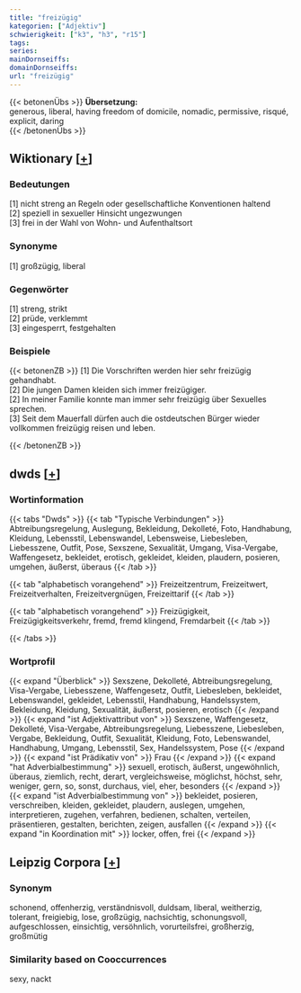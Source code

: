 ```yaml
---
title: "freizügig"
kategorien: ["Adjektiv"]
schwierigkeit: ["k3", "h3", "r15"]
tags:
series:
mainDornseiffs:
domainDornseiffs:
url: "freizügig"
---
```


{{< betonenÜbs >}}
**Übersetzung:**  
generous, liberal, having freedom of domicile, nomadic, permissive, risqué, explicit, daring  
{{< /betonenÜbs >}}

## Wiktionary [[+](https://de.wiktionary.org/wiki/freizügig)]

### Bedeutungen
[1] nicht streng an Regeln oder gesellschaftliche Konventionen haltend  
[2] speziell in sexueller Hinsicht ungezwungen  
[3] frei in der Wahl von Wohn- und Aufenthaltsort  

### Synonyme
[1] großzügig, liberal  

### Gegenwörter
[1] streng, strikt  
[2] prüde, verklemmt  
[3] eingesperrt, festgehalten  

### Beispiele
{{< betonenZB >}}
[1] Die Vorschriften werden hier sehr freizügig gehandhabt.  
[2] Die jungen Damen kleiden sich immer freizügiger.  
[2] In meiner Familie konnte man immer sehr freizügig über Sexuelles sprechen.  
[3] Seit dem Mauerfall dürfen auch die ostdeutschen Bürger wieder vollkommen freizügig reisen und leben.  

{{< /betonenZB >}}


## dwds [[+](https://www.dwds.de/wb/freizügig)]

### Wortinformation
{{< tabs "Dwds" >}}
{{< tab "Typische Verbindungen" >}}
Abtreibungsregelung, Auslegung, Bekleidung, Dekolleté, Foto, Handhabung, Kleidung, Lebensstil, Lebenswandel, Lebensweise, Liebesleben, Liebesszene, Outfit, Pose, Sexszene, Sexualität, Umgang, Visa-Vergabe, Waffengesetz, bekleidet, erotisch, gekleidet, kleiden, plaudern, posieren, umgehen, äußerst, überaus
{{< /tab >}}

{{< tab "alphabetisch vorangehend" >}}
Freizeitzentrum, Freizeitwert, Freizeitverhalten, Freizeitvergnügen, Freizeittarif
{{< /tab >}}

{{< tab "alphabetisch vorangehend" >}}
Freizügigkeit, Freizügigkeitsverkehr, fremd, fremd klingend, Fremdarbeit
{{< /tab >}}

{{< /tabs >}}

### Wortprofil
{{< expand "Überblick" >}} Sexszene, Dekolleté, Abtreibungsregelung, Visa-Vergabe, Liebesszene, Waffengesetz, Outfit, Liebesleben, bekleidet, Lebenswandel, gekleidet, Lebensstil, Handhabung, Handelssystem, Bekleidung, Kleidung, Sexualität, äußerst, posieren, erotisch {{< /expand >}}
{{< expand "ist Adjektivattribut von" >}} Sexszene, Waffengesetz, Dekolleté, Visa-Vergabe, Abtreibungsregelung, Liebesszene, Liebesleben, Vergabe, Bekleidung, Outfit, Sexualität, Kleidung, Foto, Lebenswandel, Handhabung, Umgang, Lebensstil, Sex, Handelssystem, Pose {{< /expand >}}
{{< expand "ist Prädikativ von" >}} Frau {{< /expand >}}
{{< expand "hat Adverbialbestimmung" >}} sexuell, erotisch, äußerst, ungewöhnlich, überaus, ziemlich, recht, derart, vergleichsweise, möglichst, höchst, sehr, weniger, gern, so, sonst, durchaus, viel, eher, besonders {{< /expand >}}
{{< expand "ist Adverbialbestimmung von" >}} bekleidet, posieren, verschreiben, kleiden, gekleidet, plaudern, auslegen, umgehen, interpretieren, zugehen, verfahren, bedienen, schalten, verteilen, präsentieren, gestalten, berichten, zeigen, ausfallen {{< /expand >}}
{{< expand "in Koordination mit" >}} locker, offen, frei {{< /expand >}}

## Leipzig Corpora [[+](https://corpora.uni-leipzig.de/en/res?word=freizügig&corpusId=deu_newscrawl-public_2018)]


### Synonym
schonend, offenherzig, verständnisvoll, duldsam, liberal, weitherzig, tolerant, freigiebig, lose, großzügig, nachsichtig, schonungsvoll, aufgeschlossen, einsichtig, versöhnlich, vorurteilsfrei, großherzig, großmütig


### Similarity based on Cooccurrences
sexy, nackt

